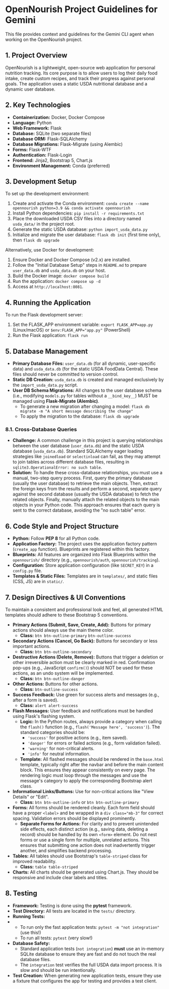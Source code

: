 # OpenNourish Project Guidelines for Gemini

This file provides context and guidelines for the Gemini CLI agent when working on the OpenNourish project.

## 1. Project Overview
OpenNourish is a lightweight, open-source web application for personal nutrition tracking. Its core purpose is to allow users to log their daily food intake, create custom recipes, and track their progress against personal goals. The application uses a static USDA nutritional database and a dynamic user database.

## 2. Key Technologies
- **Containerization:** Docker, Docker Compose
- **Language:** Python
- **Web Framework:** Flask
- **Database:** SQLite (two separate files)
- **Database ORM:** Flask-SQLAlchemy
- **Database Migrations:** Flask-Migrate (using Alembic)
- **Forms:** Flask-WTF
- **Authentication:** Flask-Login
- **Frontend:** Jinja2, Bootstrap 5, Chart.js
- **Environment Management:** Conda (preferred)

## 3. Development Setup
To set up the development environment:
1.  Create and activate the Conda environment: `conda create --name opennourish python=3.9 && conda activate opennourish`
2.  Install Python dependencies: `pip install -r requirements.txt`
3.  Place the downloaded USDA CSV files into a directory named `usda_data/` in the project root.
4.  Generate the static USDA database: `python import_usda_data.py`
5.  Initialize and migrate the user database: `flask db init` (first time only), then `flask db upgrade`

Alternatively, use Docker for development:
1.  Ensure Docker and Docker Compose (v2.x) are installed.
2.  Follow the "Initial Database Setup" steps in `README.md` to prepare `user_data.db` and `usda_data.db` on your host.
3.  Build the Docker image: `docker compose build`
4.  Run the application: `docker compose up -d`
5.  Access at `http://localhost:8081`.

## 4. Running the Application
To run the Flask development server:
1. Set the FLASK_APP environment variable: `export FLASK_APP=app.py` (Linux/macOS) or `$env:FLASK_APP="app.py"` (PowerShell)
2. Run the Flask application: `flask run`

## 5. Database Management
- **Primary Database Files:** `user_data.db` (for all dynamic, user-specific data) and `usda_data.db` (for the static USDA FoodData Central). These files should never be committed to version control.
- **Static DB Creation:** `usda_data.db` is created and managed exclusively by the `import_usda_data.py` script.
- **User DB Schema Migrations:** All changes to the user database schema (i.e., modifying `models.py` for tables without a `__bind_key__`) MUST be managed using **Flask-Migrate (Alembic)**.
  - To generate a new migration after changing a model: `flask db migrate -m "A short message describing the change"`
  - To apply the migration to the database: `flask db upgrade`

### 8.1. Cross-Database Queries
- **Challenge:** A common challenge in this project is querying relationships between the user database (`user_data.db`) and the static USDA database (`usda_data.db`). Standard SQLAlchemy eager loading strategies like `joinedload` or `selectinload` can fail, as they may attempt to join tables across different database files, resulting in `sqlite3.OperationalError: no such table`.
- **Solution:** To handle these cross-database relationships, you must use a manual, two-step query process. First, query the primary database (usually the user database) to retrieve the main objects. Then, extract the foreign keys from the results and perform a second, separate query against the second database (usually the USDA database) to fetch the related objects. Finally, manually attach the related objects to the main objects in your Python code. This approach ensures that each query is sent to the correct database, avoiding the "no such table" error.

## 6. Code Style and Project Structure
- **Python:** Follow **PEP 8** for all Python code.
- **Application Factory:** The project uses the application factory pattern (`create_app` function). Blueprints are registered within this factory.
- **Blueprints:** All features are organized into Flask Blueprints within the `opennourish/` directory (e.g., `opennourish/auth`, `opennourish/tracking`).
- **Configuration:** Store application configuration (like `SECRET_KEY`) in a `config.py` file.
- **Templates & Static Files:** Templates are in `templates/`, and static files (CSS, JS) are in `static/`.

## 7. Design Directives & UI Conventions
To maintain a consistent and professional look and feel, all generated HTML templates should adhere to these Bootstrap 5 conventions.
- **Primary Actions (Submit, Save, Create, Add):** Buttons for primary actions should always use the main theme color.
  - **Class:** `btn btn-outline-primary`  `btn-outline-success`
- **Secondary Actions (Cancel, Go Back):** Buttons for secondary or less important actions.
  - **Class:** `btn btn-outline-secondary`
- **Destructive Actions (Delete, Remove):** Buttons that trigger a deletion or other irreversible action must be clearly marked in red. Confirmation pop-ups (e.g., JavaScript `confirm()`) should NOT be used for these actions, as an undo system will be implemented.
  - **Class:** `btn btn-outline-danger`
- **Other Actions:** Buttons for other actions.
  - **Class:** `btn-outline-success`
- **Success Feedback:** Use green for success alerts and messages (e.g., after a form is saved).
  - **Class:** `alert alert-success`
- **Flash Messages:** User feedback and notifications must be handled using Flask's flashing system.
  - **Logic:** In the Python routes, always provide a category when calling the `flash()` function (e.g., `flash('Message here', 'success')`). The standard categories should be:
    - `'success'` for positive actions (e.g., item saved).
    - `'danger'` for errors or failed actions (e.g., form validation failed).
    - `'warning'` for non-critical alerts.
    - `'info'` for neutral information.
  - **Template:** All flashed messages should be rendered in the `base.html` template, typically right after the navbar and before the main content block. This ensures they appear consistently on every page. The rendering logic must loop through the messages and use the message's category to apply the corresponding Bootstrap alert class.
- **Informational Links/Buttons:** Use for non-critical actions like "View Details" or "Edit".
  - **Class:** `btn btn-outline-info` or `btn btn-outline-primary`
- **Forms:** All forms should be rendered cleanly. Each form field should have a proper `<label>` and be wrapped in a `div class="mb-3"` for correct spacing. Validation errors should be displayed prominently.
  - **Separate Forms for Actions:** For clarity and to prevent unintended side effects, each distinct action (e.g., saving data, deleting a record) should be handled by its own `<form>` element. Do not nest forms or use a single form for multiple, unrelated actions. This ensures that submitting one action does not inadvertently trigger another, and simplifies backend processing.
- **Tables:** All tables should use Bootstrap's `table-striped` class for improved readability.
  - **Class:** `table table-striped`
- **Charts:** All charts should be generated using Chart.js. They should be responsive and include clear labels and titles.

## 8. Testing
- **Framework:** Testing is done using the **pytest** framework.
- **Test Directory:** All tests are located in the `tests/` directory.
- **Running Tests:**
- - To run only the fast application tests: `pytest -m "not integration"` (use this!)
  - To run all tests: `pytest` (very slow!)
- **Database Safety:**
  - Standard application tests (`not integration`) **must** use an in-memory SQLite database to ensure they are fast and do not touch the real database files.
  - The `integration` test verifies the full USDA data import process. It is slow and should be run intentionally.
- **Test Creation:** When generating new application tests, ensure they use a fixture that configures the app for testing and provides a test client.